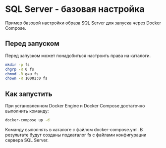 # SQL Server - базовая настройка

Пример базовой настройки образа SQL Server для запуска через Docker Compose.

## Перед запуском

Перед запуском может понадобиться настроить права на каталоги.

```bash
mkdir -p fs
chgrp -R 0 fs
chmod -R g=u fs
chown -R 10001:0 fs
```

## Как запустить

При установленном Docker Engine и Docker Compose достаточно выполнить команду:

```bash
docker-compose up -d
```

Команду выполнять в каталоге с файлом docker-compose.yml. В результате будут созданы подкаталог fs с файлами конфигурации сервера SQL Server.